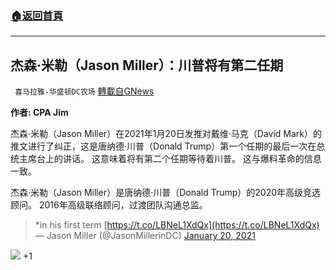 ###  [:house:返回首頁](https://github.com/ourhimalayas/txt)
---

## 杰森·米勒（Jason Miller）：川普将有第二任期
` 喜马拉雅-华盛顿DC农场` [轉載自GNews](https://gnews.org/zh-hans/777960/)

**作者: CPA Jim**

杰森·米勒（Jason Miller）在2021年1月20日发推对戴维·马克（David Mark）的推文进行了纠正，这是唐纳德·川普（Donald Trump）第一个任期的最后一次在总统主席台上的讲话。 这意味着将有第二个任期等待着川普。 这与爆料革命的信息一致。

杰森·米勒（Jason Miller）是唐纳德·川普（Donald Trump）的2020年高级竞选顾问。 2016年高级联络顾问，过渡团队沟通总监。



> \*in his first term [https://t.co/LBNeL1XdQx](https://t.co/LBNeL1XdQx)
> — Jason Miller (@JasonMillerinDC) [January 20, 2021](https://twitter.com/JasonMillerinDC/status/1351888133172961286?ref_src=twsrc%5Etfw)


![]()![](https://gnews.org/wp-content/uploads/2021/01/Picture1-33.png)
+1
